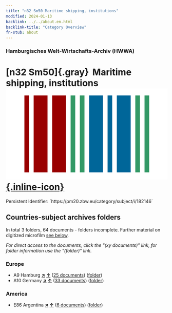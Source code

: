 ```yaml
---
title: "n32 Sm50 Maritime shipping, institutions"
modified: 2024-01-13
backlink: ../../about.en.html
backlink-title: "Category Overview"
fn-stub: about
---
```


### Hamburgisches Welt-Wirtschafts-Archiv (HWWA)

# [n32 Sm50]{.gray}&#8201; Maritime shipping, institutions &#160; [![Wikidata](/images/Wikidata-logo.svg "Wikidata"){.inline-icon}](http://www.wikidata.org/entity/Q104711203)

<div class="hint">Persistent Identifier: `https://pm20.zbw.eu/category/subject/i/182146`</div>







## Countries-subject archives folders







In total 3 folders, 64 documents - folders incomplete. Further material on digitized microfilm [see below](#filmsections).

_For direct access to the documents, click the "(xy documents)" link, for folder information use the "(folder)" link._



### Europe

- A9 Hamburg [**&nearr;**](../../../geo/i/140905/about.en.html "Hamburg (all folders)") [**&uarr;**](../../../geo/about.en.html#A9 "Country category system") (<a href="https://pm20.zbw.eu/iiifview/folder/sh/140905,182146" title="about: Hamburg : Maritime shipping, institutions" target="_blank">25 documents</a>) ([folder](../../../../folder/sh/1409xx/140905/1821xx/182146/about.en.html))
- A10 Germany [**&nearr;**](../../../geo/i/126128/about.en.html "Germany (all folders)") [**&uarr;**](../../../geo/about.en.html#A10 "Country category system") (<a href="https://pm20.zbw.eu/iiifview/folder/sh/126128,182146" title="about: Germany : Maritime shipping, institutions" target="_blank">33 documents</a>) ([folder](../../../../folder/sh/1261xx/126128/1821xx/182146/about.en.html))

### America

- E86 Argentina [**&nearr;**](../../../geo/i/141692/about.en.html "Argentina (all folders)") [**&uarr;**](../../../geo/about.en.html#E86 "Country category system") (<a href="https://pm20.zbw.eu/iiifview/folder/sh/141692,182146" title="about: Argentina : Maritime shipping, institutions" target="_blank">6 documents</a>) ([folder](../../../../folder/sh/1416xx/141692/1821xx/182146/about.en.html))



<a id="filmsections" />













